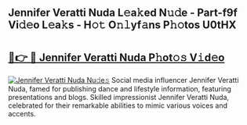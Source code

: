 ## Jennifer Veratti Nuda L𝚎a𝚔ed N𝚞𝚍e - Part-f9f Vi𝚍𝚎o L𝚎a𝚔s - H𝚘𝚝 O𝚗𝚕yf𝚊ns P𝚑𝚘tos U0tHX

# <h2><a href="http://kfa12tp.oniu.top/?m=Jennifer+Veratti+Nuda">🔗👉 🔴 Jennifer Veratti Nuda P𝚑ot𝚘𝚜 V𝚒d𝚎o</a></h2>

[![Jennifer Veratti Nuda Nu𝚍e𝚜](https://i.imgur.com/0qMVB7G.gif)](http://kfa12tp.oniu.top/?m=Jennifer+Veratti+Nuda)
Social media influencer Jennifer Veratti Nuda, famed for publishing dance and lifestyle information, featuring presentations and blogs. Skilled impressionist Jennifer Veratti Nuda, celebrated for their remarkable abilities to mimic various voices and accents.  
